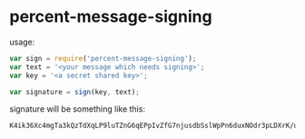 # percent-message-signing

usage:

```js
var sign = require('percent-message-signing');
var text = '<your message which needs signing>';
var key = '<a secret shared key>';

var signature = sign(key, text); 
```

signature will be something like this:

```
K4ik36Xc4mgTa3kQzTdXqLP9luTZnG6qEPpIvZfG7njusdbSslWpPn6duxNOdr3pLDXrK/u/RNOZkLFHPfVrjA==
```

